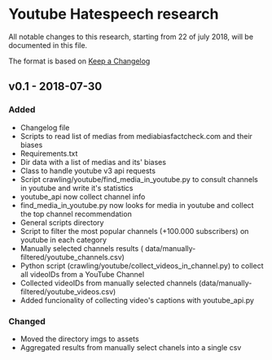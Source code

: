 # Youtube Hatespeech research

All notable changes to this research, starting from 22 of july 2018, will be documented in this file.

The format is based on [Keep a Changelog](http://keepachangelog.com/)



## v0.1 - 2018-07-30

### Added
- Changelog file
- Scripts to read list of medias from mediabiasfactcheck.com and their biases
- Requirements.txt
- Dir data with a list of medias and its' biases
- Class to handle youtube v3 api requests
- Script crawling/youtube/find_media_in_youtube.py to consult channels in youtube and write it's statistics
- youtube_api now collect channel info
- find_media_in_youtube.py now looks for media in youtube and collect the top channel recommendation
- General scripts directory
- Script to filter the most popular channels (+100.000 subscribers) on youtube in each category
- Manually selected channels results ( data/manually-filtered/youtube_channels.csv)
- Python script (crawling/youtube/collect_videos_in_channel.py) to collect all videoIDs from a YouTube Channel
- Collected videoIDs from manually selected channels (data/manually-filtered/youtube_videos.csv)
- Added funcionality of collecting video's captions with youtube_api.py

### Changed
- Moved the directory imgs to assets
- Aggregated results from manually select chanels into a single csv

